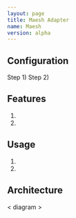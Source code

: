 ```yaml
---
layout: page
title: Maesh Adapter
name: Maesh
version: alpha
---
```


## Configuration
Step 1)
Step 2)

## Features
1. 
2. 

## Usage
1. 
2. 

## Architecture
< diagram >